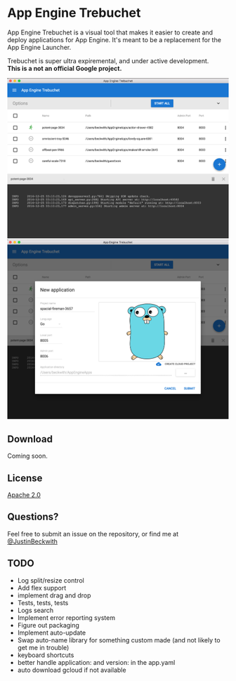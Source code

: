 # App Engine Trebuchet
App Engine Trebuchet is a visual tool that makes it easier to create and deploy applications for App Engine.
It's meant to be a replacement for the App Engine Launcher.  

Trebuchet is super ultra expiremental, and under active development.  
**This is a not an official Google project.**

![Main](docs/main.png)
![New](docs/new.png)

## Download
Coming soon. 

## License
[Apache 2.0](LICENSE.md)

## Questions?
Feel free to submit an issue on the repository, or find me at [@JustinBeckwith](http://twitter.com/JustinBeckwith)


## TODO
- Log split/resize control
- Add flex support
- implement drag and drop
- Tests, tests, tests
- Logs search
- Implement error reporting system 
- Figure out packaging
- Implement auto-update
- Swap auto-name library for something custom made (and not likely to get me in trouble)
- keyboard shortcuts
- better handle application: and version: in the app.yaml
- auto download gcloud if not available